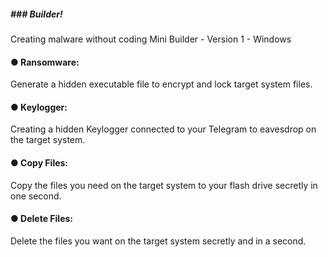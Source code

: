 <h5>
### Builder!
</h5>
Creating malware without coding
Mini Builder - Version 1 - Windows

#### ● Ransomware:
Generate a hidden executable file to encrypt and lock target system files.

#### ● Keylogger:
Creating a hidden Keylogger connected to your Telegram to eavesdrop on the target system.

#### ● Copy Files:
Copy the files you need on the target system to your flash drive secretly in one second.

#### ● Delete Files:
Delete the files you want on the target system secretly and in a second.
